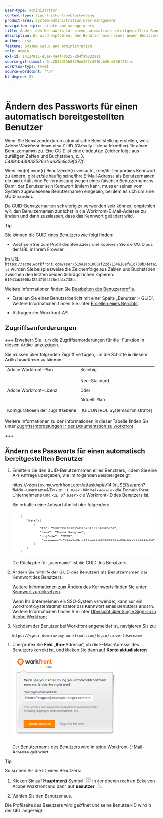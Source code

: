 ```yaml
---
user-type: administrator
content-type: tips-tricks-troubleshooting
product-area: system-administration;user-management
navigation-topic: create-and-manage-users
title: Ändern des Kennworts für einen automatisch bereitgestellten Benutzer
description: Es wird empfohlen, den Benutzernamen eines neuen Benutzers in seine Workfront-E-Mail-Adresse zu ändern und ihm dann zu erlauben, sein Kennwort zu ändern.
author: Lisa
feature: System Setup and Administration
role: Admin
exl-id: 14124911-e5e1-4a4f-9b25-8b4fab0329e1
source-git-commit: 0bc2817255b8879de377c3916bb36be760f28f4c
workflow-type: tm+mt
source-wordcount: '464'
ht-degree: 0%

---
```


# Ändern des Passworts für einen automatisch bereitgestellten Benutzer

Wenn Sie Benutzende durch automatische Bereitstellung erstellen, weist Adobe Workfront ihnen eine GUID (Globally Unique Identifier) für einen Benutzernamen zu. Eine GUID ist eine eindeutige Zeichenfolge aus zufälligen Zahlen und Buchstaben, z. B. *5489cb430012526e1ea635e8c29f377f*.

Wenn ein(e) neue(r) Benutzende(r) versucht, sein/ihr temporäres Kennwort zu ändern, gibt er/sie häufig seine/ihre E-Mail-Adresse als Benutzernamen ein und erhält eine Fehlermeldung wegen eines falschen Benutzernamens. Damit der Benutzer sein Kennwort ändern kann, muss er seinen vom System zugewiesenen Benutzernamen eingeben, bei dem es sich um eine GUID handelt.

Da GUID-Benutzernamen schwierig zu verwenden sein können, empfehlen wir, den Benutzernamen zunächst in die Workfront-E-Mail-Adresse zu ändern und dann zuzulassen, dass das Kennwort geändert wird.

>[!TIP]
>
>Sie können die GUID eines Benutzers wie folgt finden:
>
>* Wechseln Sie zum Profil des Benutzers und kopieren Sie die GUID aus der URL in Ihrem Browser.
>
>  Im URL-`https://acme.workfront.com/user/61941ab1000af22d7104628efa1c738b/details` würden Sie beispielsweise die Zeichenfolge aus Zahlen und Buchstaben zwischen den letzten beiden Schrägstrichen kopieren: `61941ab1000af22d7104628efa1c738b`.
>
>  Weitere Informationen finden Sie [Bearbeiten des Benutzerprofils](../../../administration-and-setup/add-users/create-and-manage-users/edit-a-users-profile.md).
>
>* Erstellen Sie einen Benutzerbericht mit einer Spalte „Benutzer > GUID“. Weitere Informationen finden Sie unter [Erstellen eines Berichts](../../../reports-and-dashboards/reports/creating-and-managing-reports/create-report.md).
>
>* Abfragen der Workfront-API.
>

## Zugriffsanforderungen

+++ Erweitern Sie , um die Zugriffsanforderungen für die -Funktion in diesem Artikel anzuzeigen.

Sie müssen über folgenden Zugriff verfügen, um die Schritte in diesem Artikel ausführen zu können:

<table style="table-layout:auto"> 
 <col> 
 <col> 
 <tbody> 
  <tr> 
   <td role="rowheader">Adobe Workfront-Plan</td> 
   <td>Beliebig</td> 
  </tr> 
  <tr> 
  <tr> 
   <td role="rowheader">Adobe Workfront-Lizenz</td> 
   <td><p>Neu: Standard</p>
       <p>Oder</p>
       <p>Aktuell: Plan</p></td>
  </tr> 
  </tr> 
  <tr> 
   <td role="rowheader">Konfigurationen der Zugriffsebene</td> 
   <td>[!UICONTROL Systemadministrator]</td>
  </tr> 
 </tbody> 
</table>

Weitere Informationen zu den Informationen in dieser Tabelle finden Sie unter [Zugriffsanforderungen in der Dokumentation zu Workfront](/help/quicksilver/administration-and-setup/add-users/access-levels-and-object-permissions/access-level-requirements-in-documentation.md).

+++

## Ändern des Passworts für einen automatisch bereitgestellten Benutzer

1. Ermitteln Sie den GUID-Benutzernamen eines Benutzers, indem Sie eine API-Anfrage übergeben, wie im folgenden Beispiel gezeigt:

   https://`<domain>`.my.workfront.com/attask/api/v14.0/USER/search?fields=username&amp;ID=`<ID of User>` Wobei *`<domain>`* die Domain Ihres Unternehmens und *`<ID of User>`* die Workfront-ID des Benutzers ist.

   Sie erhalten eine Antwort ähnlich der folgenden:

   ![](assets/get-guid.png)

   Die Rückgabe für „username“ ist die GUID des Benutzers.

1. Ändern Sie mithilfe der GUID des Benutzers als Benutzernamen das Kennwort des Benutzers.

   Weitere Informationen zum Ändern des Kennworts finden Sie unter [Kennwort zurücksetzen](../../../workfront-basics/manage-your-account-and-profile/managing-your-workfront-account/reset-your-password.md).

   Wenn Ihr Unternehmen ein SSO-System verwendet, kann nur ein Workfront-Systemadministrator das Kennwort eines Benutzers ändern. Weitere Informationen finden Sie unter [Übersicht über Single Sign-on in Adobe Workfront](../../../administration-and-setup/add-users/single-sign-on/sso-in-workfront.md)

1. Nachdem der Benutzer bei Workfront angemeldet ist, navigieren Sie zu:

```
   https://<your domain>.my.workfront.com/login/convertUsername
```

1. Überprüfen Sie **Feld „Ihre**-Adresse“, ob die E-Mail-Adresse des Benutzers korrekt ist, und klicken Sie dann auf **Konto aktualisieren**.

   ![](assets/guidusername-350x272.png)

   Der Benutzername des Benutzers wird in seine Workfront-E-Mail-Adresse geändert.

>[!TIP]
>
>So suchen Sie die ID eines Benutzers:
>
>1. Klicken Sie auf **Hauptmenü** Symbol ![](assets/main-menu-icon.png) in der oberen rechten Ecke von Adobe Workfront und dann auf **Benutzer** ![](assets/users-icon-in-main-menu.png).
>
>1. Wählen Sie den Benutzer aus.
>
>   Die Profilseite des Benutzers wird geöffnet und seine Benutzer-ID wird in der URL angezeigt.
>
